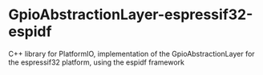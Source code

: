 # GpioAbstractionLayer-espressif32-espidf
C++ library for PlatformIO, implementation of the GpioAbstractionLayer for the espressif32 platform, using the espidf framework
